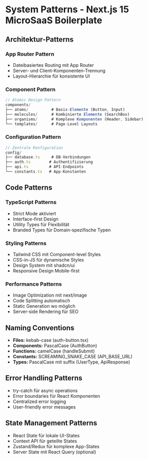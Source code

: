 # System Patterns - Next.js 15 MicroSaaS Boilerplate

## Architektur-Patterns

### App Router Pattern
- Dateibasiertes Routing mit App Router
- Server- und Client-Komponenten-Trennung
- Layout-Hierarchie für konsistente UI

### Component Pattern
```typescript
// Atomic Design Pattern
components/
├── atoms/          # Basis-Elemente (Button, Input)
├── molecules/      # Kombinierte Elemente (SearchBox)
├── organisms/      # Komplexe Komponenten (Header, Sidebar)
└── templates/      # Page-Level Layouts
```

### Configuration Pattern
```typescript
// Zentrale Konfiguration
config/
├── database.ts     # DB-Verbindungen
├── auth.ts        # Authentifizierung
├── api.ts         # API-Endpoints
└── constants.ts   # App-Konstanten
```

## Code Patterns

### TypeScript Patterns
- Strict Mode aktiviert
- Interface-first Design
- Utility Types für Flexibilität
- Branded Types für Domain-spezifische Typen

### Styling Patterns
- Tailwind CSS mit Component-level Styles
- CSS-in-JS für dynamische Styles
- Design System mit shadcn/ui
- Responsive Design Mobile-first

### Performance Patterns
- Image Optimization mit next/image
- Code Splitting automatisch
- Static Generation wo möglich
- Server-side Rendering für SEO

## Naming Conventions
- **Files:** kebab-case (auth-button.tsx)
- **Components:** PascalCase (AuthButton)
- **Functions:** camelCase (handleSubmit)
- **Constants:** SCREAMING_SNAKE_CASE (API_BASE_URL)
- **Types:** PascalCase mit suffix (UserType, ApiResponse)

## Error Handling Patterns
- try-catch für async operations
- Error boundaries für React Komponenten
- Centralized error logging
- User-friendly error messages

## State Management Patterns
- React State für lokale UI-States
- Context API für geteilte States
- Zustand/Redux für komplexe App-States
- Server State mit React Query (optional)